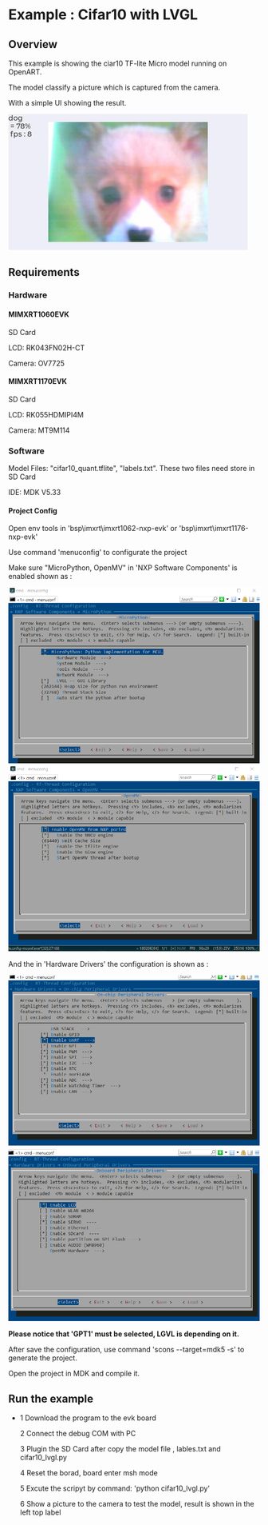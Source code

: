 # Example : Cifar10 with LVGL  #



## Overview ##

This example is showing the ciar10 TF-lite Micro model running on OpenART.

The model classify a picture which is captured from the camera.

With a simple UI showing the result.

![Framework](example.jpg)

## Requirements ##

### Hardware ###

#### MIMXRT1060EVK ####

SD Card

LCD: RK043FN02H-CT

Camera: OV7725 



#### MIMXRT1170EVK ####

SD Card

LCD: RK055HDMIPI4M

Camera: MT9M114 



### Software ###

Model Files: "cifar10_quant.tflite", "labels.txt". These two files need store in SD Card

IDE: MDK V5.33

#### Project Config ####

Open env tools in 'bsp\imxrt\imxrt1062-nxp-evk' or 'bsp\imxrt\imxrt1176-nxp-evk'

Use command 'menuconfig' to configurate the project

Make sure "MicroPython, OpenMV" in 'NXP Software Components' is enabled shown as :



![Framework](menu_mpy.png) 
![Framework](menu_omv.png) 




And the in 'Hardware Drivers' the configuration is shown as :



![Framework](menu_hardware.png)
![Framework](menu_hardware1.png)





**Please notice that 'GPT1' must be selected, LGVL is depending on it.**



After save the configuration, use command 'scons --target=mdk5 -s' to generate the project.

Open the project in MDK and compile it.



## Run the example ##

- 1 Download the program to the evk board

  2 Connect the debug COM with PC
  
  3 Plugin the SD Card after copy the model file , lables.txt and cifar10_lvgl.py
  
  4 Reset the borad, board enter msh mode
  
  5 Excute the scripyt by command: 'python cifar10_lvgl.py'
  
  6 Show a picture to the camera to test the model, result is shown in the left top label
  


